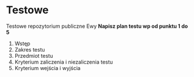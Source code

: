 # Testowe
Testowe repozytorium publiczne Ewy
**Napisz plan testu wp od punktu 1 do 5**

1.	Wstęp
2.	Zakres testu
3.	Przedmiot testu
4.	Kryterium zaliczenia i niezaliczenia testu
5.	Kryterium wejścia i wyjścia

